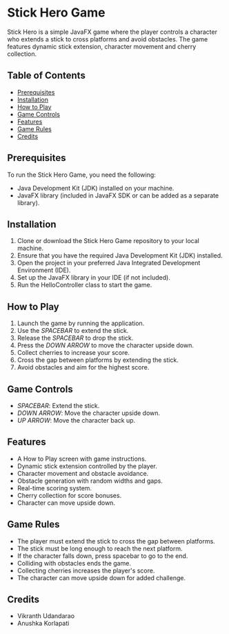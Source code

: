 # Stick Hero Game

Stick Hero is a simple JavaFX game where the player controls a character who extends a stick to cross platforms and avoid obstacles. The game features dynamic stick extension, character movement and cherry collection.

## Table of Contents
- [Prerequisites](#prerequisites)
- [Installation](#installation)
- [How to Play](#how-to-play)
- [Game Controls](#game-controls)
- [Features](#features)
- [Game Rules](#game-rules)
- [Credits](#credits)

## Prerequisites

To run the Stick Hero Game, you need the following:

- Java Development Kit (JDK) installed on your machine.
- JavaFX library (included in JavaFX SDK or can be added as a separate library).

## Installation

1. Clone or download the Stick Hero Game repository to your local machine.
2. Ensure that you have the required Java Development Kit (JDK) installed.
3. Open the project in your preferred Java Integrated Development Environment (IDE).
4. Set up the JavaFX library in your IDE (if not included).
5. Run the HelloController class to start the game.

## How to Play

1. Launch the game by running the application.
2. Use the *SPACEBAR* to extend the stick.
3. Release the *SPACEBAR* to drop the stick.
4. Press the *DOWN ARROW* to move the character upside down.
5. Collect cherries to increase your score.
6. Cross the gap between platforms by extending the stick.
7. Avoid obstacles and aim for the highest score.

## Game Controls

- *SPACEBAR*: Extend the stick.
- *DOWN ARROW*: Move the character upside down.
- *UP ARROW*: Move the character back up.

## Features

- A How to Play screen with game instructions.
- Dynamic stick extension controlled by the player.
- Character movement and obstacle avoidance.
- Obstacle generation with random widths and gaps.
- Real-time scoring system.
- Cherry collection for score bonuses.
- Character can move upside down.

## Game Rules

- The player must extend the stick to cross the gap between platforms.
- The stick must be long enough to reach the next platform.
- If the character falls down, press spacebar to go to the end.
- Colliding with obstacles ends the game.
- Collecting cherries increases the player's score.
- The character can move upside down for added challenge.

## Credits

- Vikranth Udandarao
- Anushka Korlapati
